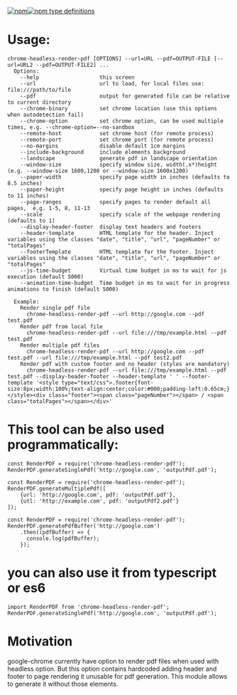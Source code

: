 [![npm](https://img.shields.io/npm/v/chrome-headless-render-pdf?style=for-the-badge)![npm type definitions](https://img.shields.io/npm/types/chrome-headless-render-pdf?style=for-the-badge)](https://www.npmjs.com/package/chrome-headless-render-pdf)
# Usage:
```
chrome-headless-render-pdf [OPTIONS] --url=URL --pdf=OUTPUT-FILE [--url=URL2 --pdf=OUTPUT-FILE2] ...
  Options:
    --help                   this screen
    --url                    url to load, for local files use: file:///path/to/file
    --pdf                    output for generated file can be relative to current directory
    --chrome-binary          set chrome location (use this options when autodetection fail)
    --chrome-option          set chrome option, can be used multiple times, e.g. --chrome-option=--no-sandbox
    --remote-host            set chrome host (for remote process)
    --remote-port            set chrome port (for remote process)
    --no-margins             disable default 1cm margins
    --include-background     include elements background
    --landscape              generate pdf in landscape orientation
    --window-size            specify window size, width(,x*)height (e.g. --window-size 1600,1200 or --window-size 1600x1200)
    --paper-width            specify page width in inches (defaults to 8.5 inches)
    --paper-height           specify page height in inches (defaults to 11 inches)
    --page-ranges            specify pages to render default all pages,  e.g. 1-5, 8, 11-13
    --scale                  specify scale of the webpage rendering (defaults to 1)
    --display-header-footer  display text headers and footers
    --header-template        HTML template for the header. Inject variables using the classes "date", "title", "url", "pageNumber" or "totalPages"
    --footerTemplate         HTML template for the footer. Inject variables using the classes "date", "title", "url", "pageNumber" or "totalPages"
    --js-time-budget         Virtual time budget in ms to wait for js execution (default 5000)
    --animation-time-budget  Time budget in ms to wait for in progress animations to finish (default 5000)

  Example:
    Render single pdf file
      chrome-headless-render-pdf --url http://google.com --pdf test.pdf
    Render pdf from local file
      chrome-headless-render-pdf --url file:///tmp/example.html --pdf test.pdf
    Render multiple pdf files
      chrome-headless-render-pdf --url http://google.com --pdf test.pdf --url file:///tmp/example.html --pdf test2.pdf
    Render pdf with custom footer and no header (styles are mandatory)
      chrome-headless-render-pdf --url file:///tmp/example.html --pdf test.pdf --display-header-footer --header-template ' ' --footer-template '<style type="text/css">.footer{font-size:8px;width:100%;text-align:center;color:#000;padding-left:0.65cm;}</style><div class="footer"><span class="pageNumber"></span> / <span class="totalPages"></span></div>'
```

# This tool can be also used programmatically:
```
const RenderPDF = require('chrome-headless-render-pdf');
RenderPDF.generateSinglePdf('http://google.com', 'outputPdf.pdf');
```

```
const RenderPDF = require('chrome-headless-render-pdf');
RenderPDF.generateMultiplePdf([
    {url: 'http://google.com', pdf: 'outputPdf.pdf'},
    {utl: 'http://example.com', pdf: 'outputPdf2.pdf'}
]);
```

```
const RenderPDF = require('chrome-headless-render-pdf');
RenderPDF.generatePdfBuffer('http://google.com')
    .then((pdfBuffer) => {
      console.log(pdfBuffer);
    });
```

# you can also use it from typescript or es6
```
import RenderPDF from 'chrome-headless-render-pdf';
RenderPDF.generateSinglePdf('http://google.com', 'outputPdf.pdf');
```

# Motivation
google-chrome currently have option to render pdf files when used with headless option.
But this option contains hardcoded adding header and footer to page rendering it unusable for pdf generation.
This module allows to generate it without those elements.
